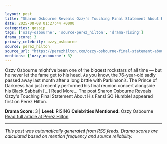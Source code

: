 ```yaml
---

layout: post
title: "Sharon Osbourne Reveals Ozzy's Touching Final Statement About His Fans! SO Humble!""
date: 2025-08-08 01:27:44 +0000
categories: gossip
tags: ['ozzy-osbourne', 'source-perez_hilton', 'drama-rising']
drama_score: 3
primary_celebrity: ozzy_osbourne
source: perez_hilton
source_url: "https://perezhilton.com/ozzy-osbourne-final-statement-about-fans-so-humble/""
mentions: {'ozzy_osbourne': 3}
---
```


Ozzy Osbourne might’ve been one of the biggest rockstars of all time — but he never let the fame get to his head. As you know, the 76-year-old sadly passed away last month after a long battle with Parkinson’s. The Prince of Darkness had just recently performed his final reunion concert alongside his Black Sabbath [...] Read More... The post Sharon Osbourne Reveals Ozzy's Touching Final Statement About His Fans! SO Humble! appeared first on Perez Hilton.

**Drama Score:** 3 | **Level:** RISING **Celebrities Mentioned:** Ozzy Osbourne [Read full article at Perez Hilton](https://perezhilton.com/ozzy-osbourne-final-statement-about-fans-so-humble/)

---

*This post was automatically generated from RSS feeds. Drama scores are calculated based on mention frequency and source reliability.*